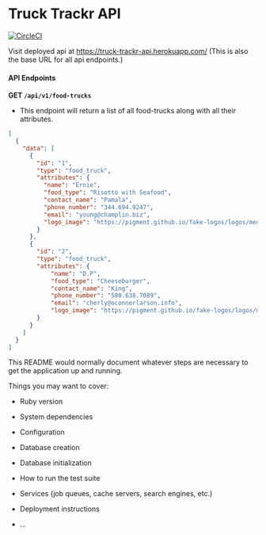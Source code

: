 # Truck Trackr API

[![CircleCI](https://circleci.com/gh/KathleenYruegas/truck-trackr-be.svg?style=svg)](https://circleci.com/gh/KathleenYruegas/truck-trackr-be)

Visit deployed api at https://truck-trackr-api.herokuapp.com/
(This is also the base URL for all api endpoints.)

#### API Endpoints

**GET `/api/v1/food-trucks`**

- This endpoint will return a list of all food-trucks along with all their attributes.
```json
[
  {
    "data": [
      {
        "id": "1",
        "type": "food_truck",
        "attributes": {
          "name": "Ernie",
          "food_type": "Risotto with Seafood",
          "contact_name": "Pamala",
          "phone_number": "344.694.9247",
          "email": "young@champlin.biz",
          "logo_image": "https://pigment.github.io/fake-logos/logos/medium/color/11.png"
        }
      },
      {
        "id": "2",
        "type": "food_truck",
        "attributes": {
            "name": "D.P",
            "food_type": "Cheeseburger",
            "contact_name": "King",
            "phone_number": "580.638.7089",
            "email": "cherly@oconnerlarson.info",
            "logo_image": "https://pigment.github.io/fake-logos/logos/medium/color/10.png"
        }
      }
    ]
  }
]
```

This README would normally document whatever steps are necessary to get the
application up and running.

Things you may want to cover:

* Ruby version

* System dependencies

* Configuration

* Database creation

* Database initialization

* How to run the test suite

* Services (job queues, cache servers, search engines, etc.)

* Deployment instructions

* ...
